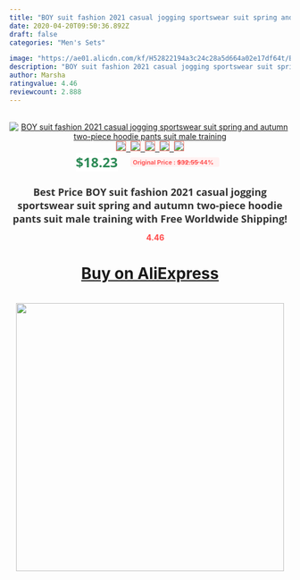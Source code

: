 ```yaml
---
title: "BOY suit fashion 2021 casual jogging sportswear suit spring and autumn two-piece hoodie pants suit male training"
date: 2020-04-20T09:50:36.892Z
draft: false
categories: "Men's Sets"

image: "https://ae01.alicdn.com/kf/H52822194a3c24c28a5d664a02e17df64t/BOY-suit-fashion-2021-casual-jogging-sportswear-suit-spring-and-autumn-two-piece-hoodie-pants-suit.jpg"
description: "BOY suit fashion 2021 casual jogging sportswear suit spring and autumn two-piece hoodie pants suit male training"
author: Marsha
ratingvalue: 4.46
reviewcount: 2.888
---
```

<br>
<div style="text-align: center;">
<a href="https://s.click.aliexpress.com/e/_AtWcOp" target="_blank" rel="nofollow noopener noreferrer"><img alt="BOY suit fashion 2021 casual jogging sportswear suit spring and autumn two-piece hoodie pants suit male training" class="magnifier-image" src="https://ae01.alicdn.com/kf/H52822194a3c24c28a5d664a02e17df64t/BOY-suit-fashion-2021-casual-jogging-sportswear-suit-spring-and-autumn-two-piece-hoodie-pants-suit.jpg_640x640.jpg">
<br>
<img style="border:1px solid salmon" src="https://ae01.alicdn.com/kf/H52822194a3c24c28a5d664a02e17df64t/BOY-suit-fashion-2021-casual-jogging-sportswear-suit-spring-and-autumn-two-piece-hoodie-pants-suit.jpg_120x120.jpg">&nbsp;&nbsp;<img style="border:1px solid salmon" src="https://ae01.alicdn.com/kf/H6b6b84f59cb5487faafaa59bb856477fG/BOY-suit-fashion-2021-casual-jogging-sportswear-suit-spring-and-autumn-two-piece-hoodie-pants-suit.jpg_120x120.jpg">&nbsp;&nbsp;<img style="border:1px solid salmon" src="https://ae01.alicdn.com/kf/H2e52d3b4d3154ab4b0c3ae028218ff772/BOY-suit-fashion-2021-casual-jogging-sportswear-suit-spring-and-autumn-two-piece-hoodie-pants-suit.jpg_120x120.jpg">&nbsp;&nbsp;<img style="border:1px solid salmon" src="https://ae01.alicdn.com/kf/H72c90f4817ed444eaf6a0214709c3c74s/BOY-suit-fashion-2021-casual-jogging-sportswear-suit-spring-and-autumn-two-piece-hoodie-pants-suit.jpg_120x120.jpg">&nbsp;&nbsp;<img style="border:1px solid salmon" src="https://ae01.alicdn.com/kf/H0ebdd2972fdb41089e568e6e05fb602d3/BOY-suit-fashion-2021-casual-jogging-sportswear-suit-spring-and-autumn-two-piece-hoodie-pants-suit.jpg_120x120.jpg"></a></div><br0>
<div style="text-align: center;"><span style="background-color: white; border: 0px; box-sizing: border-box; color: seagreen; display: inline-block; font-family: &quot;open sans&quot; , &quot;arial&quot; , &quot;helvetica&quot; , sans-serif , &quot;heiti&quot;; font-size: 24px; font-stretch: inherit; font-weight: 700; line-height: inherit; margin: 0px 10px 0px 0px; padding: 0px; vertical-align: middle;">$18.23 </span>
<span style="background: rgb(255 , 241 , 241); border-radius: 3px; border: 0px; box-sizing: border-box; color: #ff4747; display: inline-block; font-family: inherit; font-size: 12px; font-stretch: inherit; font-style: inherit; font-variant: inherit; font-weight: 600; line-height: inherit; margin: 0px; padding: 2px 5px; transform: scale(0.9); vertical-align: middle;">Original Price : <b style="text-decoration: line-through;">$32.55 </b> 44%&nbsp;&nbsp;</span></div>
<h1 style="color: #333333; display: inline-block; font-family: &quot;open sans&quot; , &quot;arial&quot; , &quot;helvetica&quot; , sans-serif , &quot;heiti&quot;; font-size: 18px; font-stretch: inherit; font-weight: 700; text-align: center;">Best Price BOY suit fashion 2021 casual jogging sportswear suit spring and autumn two-piece hoodie pants suit male training with Free Worldwide Shipping!</h1>
<div style="color: #ff4747; text-align: center;">
<img src="https://4.bp.blogspot.com/-M0ZcTcb-5uY/XleCXlxnR4I/AAAAAAAAAEc/OrjgMkXV1oMQFaCRZj5HQwOCBcu3w1FegCPcBGAYYCw/s1600/star.png" style="height: 15px;">&nbsp;<b>4.46</b></div>
<div class="button_cont" align="center"><a class="buynow_a" href="https://s.click.aliexpress.com/e/_AtWcOp" target="_blank" rel="nofollow noopener noreferrer"><H1>Buy on AliExpress</H1></a></div><br>
<div class="separator" style="clear: both; text-align: center;">
<img src="https://lh3.googleusercontent.com/-pTy5HemUv9M/XlePHvY0dAI/AAAAAAAAAE4/0nX5iRUoIWY8eMW9Dpxeirr157OZliDIgCLcBGAsYHQ/s1600/badge.gif" width="480">
</div>
